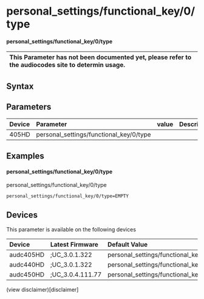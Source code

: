 ﻿---
description: personal_settings/functional_key/0/type
search: false
---

# personal_settings/functional_key/0/type

#### personal_settings/functional_key/0/type


| This Parameter has not been documented yet, please refer to the audiocodes site to determin usage.  | 
| :--- |

## Syntax

## Parameters
|Device|Parameter|value|Description|
|:---|:---|:---|:---|
| 405HD | personal_settings/functional_key/0/type |  |  |

## Examples
#### personal_settings/functional_key/0/type

personal_settings/functional_key/0/type

```
personal_settings/functional_key/0/type=EMPTY
```

## Devices
This parameter is available on the following devices

| Device | Latest Firmware | Default Value |
|:---|:---|:---|
| audc405HD | ;UC_3.0.1.322 | personal_settings/functional_key/0/type=EMPTY 
| audc440HD | ;UC_3.0.1.322 | personal_settings/functional_key/0/type=EMPTY 
| audc450HD | ;UC_3.0.4.111.77 | personal_settings/functional_key/0/type=EMPTY 

(view disclaimer)[disclaimer]
